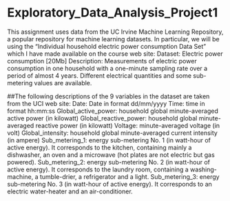 # Exploratory_Data_Analysis_Project1
This assignment uses data from the UC Irvine Machine Learning Repository, a popular repository for machine learning datasets. In particular, we will be using the “Individual household electric power consumption Data Set” which I have made available on the course web site:
Dataset: Electric power consumption [20Mb]
Description: Measurements of electric power consumption in one household with a one-minute sampling rate over a period of almost 4 years. Different electrical quantities and some sub-metering values are available.

##The following descriptions of the 9 variables in the dataset are taken from the UCI web site:
  Date: Date in format dd/mm/yyyy
  Time: time in format hh:mm:ss
  Global_active_power: household global minute-averaged active power (in kilowatt)
  Global_reactive_power: household global minute-averaged reactive power (in kilowatt)
  Voltage: minute-averaged voltage (in volt)
  Global_intensity: household global minute-averaged current intensity (in ampere)
  Sub_metering_1: energy sub-metering No. 1 (in watt-hour of active energy). It corresponds to the kitchen, containing mainly a     dishwasher, an oven and a microwave (hot plates are not electric but gas powered).
  Sub_metering_2: energy sub-metering No. 2 (in watt-hour of active energy). It corresponds to the laundry room, containing a washing-machine, a tumble-drier, a refrigerator and a light.
  Sub_metering_3: energy sub-metering No. 3 (in watt-hour of active energy). It corresponds to an electric water-heater and an air-conditioner.
